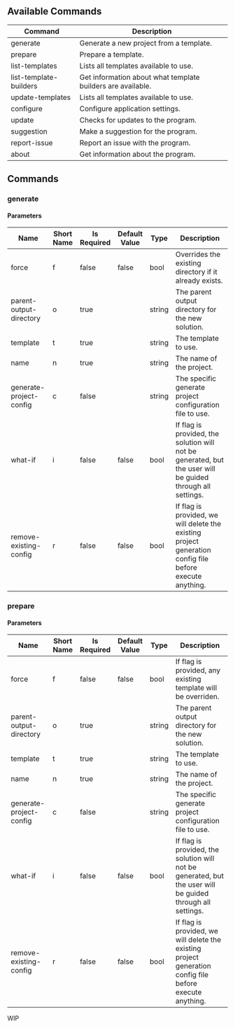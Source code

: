 ## Available Commands

| Command                | Description                                                 |
|------------------------|-------------------------------------------------------------|
| generate               | Generate a new project from a template.                     |
| prepare                | Prepare a template.                                         |
| list-templates         | Lists all templates available to use.                       |
| list-template-builders | Get information about what template builders are available. |
| update-templates       | Lists all templates available to use.                       |
| configure              | Configure application settings.                             |
| update                 | Checks for updates to the program.                          |
| suggestion             | Make a suggestion for the program.                          |
| report-issue           | Report an issue with the program.                           |
| about                  | Get information about the program.                          |

## Commands

### generate

#### Parameters

| Name                    | Short Name | Is Required | Default Value | Type   | Description                                                                                                |
|-------------------------|------------|-------------|---------------|--------|------------------------------------------------------------------------------------------------------------|
| force                   | f          | false       | false         | bool   | Overrides the existing directory if it already exists.                                                     |
| parent-output-directory | o          | true        |               | string | The parent output directory for the new solution.                                                          |
| template                | t          | true        |               | string | The template to use.                                                                                       |
| name                    | n          | true        |               | string | The name of the project.                                                                                   |
| generate-project-config | c          | false       |               | string | The specific generate project configuration file to use.                                                   |
| what-if                 | i          | false       | false         | bool   | If flag is provided, the solution will not be generated, but the user will be guided through all settings. |
| remove-existing-config  | r          | false       | false         | bool   | If flag is provided, we will delete the existing project generation config file before execute anything.   |

### prepare

#### Parameters

| Name                    | Short Name | Is Required | Default Value | Type   | Description                                                                                                |
|-------------------------|------------|-------------|---------------|--------|------------------------------------------------------------------------------------------------------------|
| force                   | f          | false       | false         | bool   | If flag is provided, any existing template will be overriden.                                              |
| parent-output-directory | o          | true        |               | string | The parent output directory for the new solution.                                                          |
| template                | t          | true        |               | string | The template to use.                                                                                       |
| name                    | n          | true        |               | string | The name of the project.                                                                                   |
| generate-project-config | c          | false       |               | string | The specific generate project configuration file to use.                                                   |
| what-if                 | i          | false       | false         | bool   | If flag is provided, the solution will not be generated, but the user will be guided through all settings. |
| remove-existing-config  | r          | false       | false         | bool   | If flag is provided, we will delete the existing project generation config file before execute anything.   |


WIP
